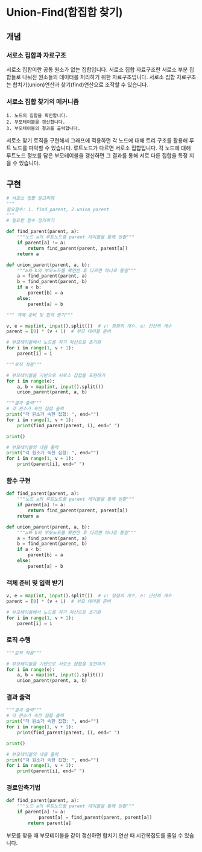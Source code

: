 # Union-Find(합집합 찾기)

## 개념
### 서로소 집합과 자료구조

서로소 집합이란 공통 원소가 없는 집합입니다.
서로소 집합 자료구조란 서로소 부분 집합들로 나눠진 원소들의 데이터를 처리하기 위한 자료구조입니다. 서로소 집합 자료구조는 합치기(union)연산과 찾기(find)연산으로 조작할 수 있습니다.

### 서로소 집합 찾기의 메커니즘

```
1. 노드의 집합을 확인합니다.
2. 부모테이블을 갱신합니다.
3. 부모테이블의 결과를 출력합니다.
```

서로소 찾기 로직을 구현해서 그래프에 적용하면 각 노드에 대해 트리 구조를 활용해 루트 노드를 파악할 수 있습니다. 루트노드가 다르면 서로소 집합입니다. 각 노드에 대해 루트노드 정보를 담은 부모테이블을 갱신하면 그 결과를 통해 서로 다른 집합을 특정 지을 수 있습니다.

## 구현
```python
# 서로소 집합 알고리즘
""" 
필요함수: 1. find_parent, 2.union_parent
"""
# 필요한 함수 정의하기

def find_parent(parent, a):
    """노드 a의 루트노드를 parent 테이블을 통해 반환"""
    if parent[a] != a:
        return find_parent(parent, parent[a])
    return a

def union_parent(parent, a, b):
    """a와 b의 부모노드를 확인한 후 다르면 하나로 통일"""
    a = find_parent(parent, a)
    b = find_parent(parent, b)
    if a < b:
        parent[b] = a
    else:
        parent[a] = b

""" 객체 준비 및 입력 받기"""

v, e = map(int, input().split())  # v: 정점의 개수, e: 간선의 개수
parent = [0] * (v + 1)  # 부모 테이블 준비

# 부모테이블에서 노드를 자기 자신으로 초기화
for i in range(1, v + 1):
    parent[i] = i

"""로직 적용"""

# 부모테이블을 기반으로 서로소 집합을 표현하기
for i in range(e):
    a, b = map(int, input().split())
    union_parent(parent, a, b)

"""결과 출력"""
# 각 원소가 속한 집합 출력
print("각 원소가 속한 집합: ", end="")
for i in range(1, v + 1):
    print(find_parent(parent, i), end=" ")

print()

# 부모테이블의 내용 출력
print("각 원소가 속한 집합: ", end="")
for i in range(1, v + 1):
    print(parent[i], end=" ")

```

### 함수 구현

```python
def find_parent(parent, a):
    """노드 a의 루트노드를 parent 테이블을 통해 반환"""
    if parent[a] != a:
        return find_parent(parent, parent[a])
    return a

def union_parent(parent, a, b):
    """a와 b의 부모노드를 확인한 후 다르면 하나로 통일"""
    a = find_parent(parent, a)
    b = find_parent(parent, b)
    if a < b:
        parent[b] = a
    else:
        parent[a] = b
```

### 객체 준비 및 입력 받기

```python
v, e = map(int, input().split())  # v: 정점의 개수, e: 간선의 개수
parent = [0] * (v + 1)  # 부모 테이블 준비

# 부모테이블에서 노드를 자기 자신으로 초기화
for i in range(1, v + 1):
    parent[i] = i
```

### 로직 수행

```python
"""로직 적용"""

# 부모테이블을 기반으로 서로소 집합을 표현하기
for i in range(e):
    a, b = map(int, input().split())
    union_parent(parent, a, b)
```

### 결과 출력

```python
"""결과 출력"""
# 각 원소가 속한 집합 출력
print("각 원소가 속한 집합: ", end="")
for i in range(1, v + 1):
    print(find_parent(parent, i), end=" ")

print()

# 부모테이블의 내용 출력
print("각 원소가 속한 집합: ", end="")
for i in range(1, v + 1):
    print(parent[i], end=" ")

```

### 경로압축기법

```python
def find_parent(parent, a):
    """노드 a의 루트노드를 parent 테이블을 통해 반환"""
    if parent[a] != a:
		    parent[a] = find_parent(parent, parent[a])
		return parent[a]
```

부모를 찾을 때 부모테이블을 같이 갱신하면 합치기 연산 때 시간복잡도를 줄일 수 있습니다.